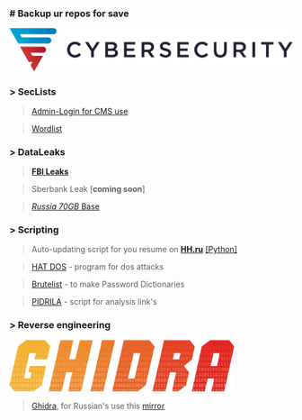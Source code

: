 ### # Backup ur repos for save
![screenshot of sample](logo/cybersec.png)
### > SecLists
>[Admin-Login for CMS use](https://github.com/SKDCO/skdco.github.io/tree/main/files/admin-login-jsql-injection)

>[Wordlist](https://github.com/SKDCO/skdco.github.io/tree/main/files/wordlist)

### > DataLeaks
>[**FBI Leaks**](https://www.mediafire.com/file/kr334mxsc474c2x/FBI_LEAKS.zip/file)

>Sberbank Leak [**coming soon**]

>[*Russia 70GB* Base](https://yadi.sk/d/wem9Wpo5HMNaYg)

### > Scripting
>Auto-updating script for you resume on [**HH.ru**](https://hh.ru) [[Python]](https://github.com/SKDCO/skdco.github.io/tree/main/files/autoupdate-you-resume-for-hh.ru)

> [HAT DOS](https://github.com/SKDCO/skdco.github.io/tree/main/files/HAT_Dos) - program for dos attacks 

> [Brutelist](https://github.com/SKDCO/skdco.github.io/tree/main/files/brutelist) - to make Password Dictionaries

> [PIDRILA](https://github.com/SKDCO/skdco.github.io/tree/main/files/pidrila) - script for analysis link's

### > Reverse engineering
<img src="logo/ghidra.png" width="400">

> [Ghidra](https://ghidra-sre.org/), for Russian's use this [mirror](https://web.archive.org/web/20210410124600/https://ghidra-sre.org/ghidra_9.2.2_PUBLIC_20201229.zip)
 
<!--
**SKDCO/SKDCO** is a ✨ _special_ ✨ repository because its `README.md` (this file) appears on your GitHub profile.

Here are some ideas to get you started:

- 🔭 I’m currently working on ...
- 🌱 I’m currently learning ...
- 👯 I’m looking to collaborate on ...
- 🤔 I’m looking for help with ...
- 💬 Ask me about ...
- 📫 How to reach me: ...
- 😄 Pronouns: ...
- ⚡ Fun fact: ...
-->
